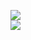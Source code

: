 [![](https://img.shields.io/badge/Made%20With-Github%20Spray-lightgrey.svg?style=for-the-badge&logo=github)](https://github.com/Annihil/github-spray#6986)  
[![](https://i.imgur.com/2DrTn0Z.gif)](https://github.com/Annihil/github-spray)